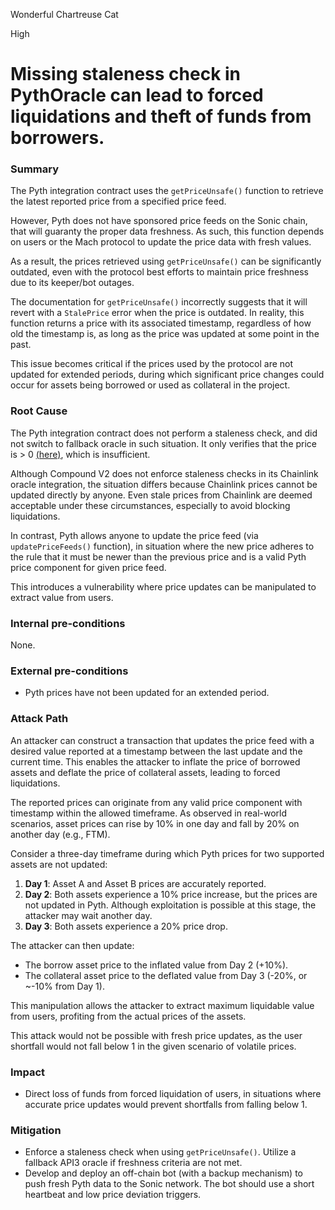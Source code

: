 Wonderful Chartreuse Cat

High

# Missing staleness check in PythOracle can lead to forced liquidations and theft of funds from borrowers.

### Summary

The Pyth integration contract uses the `getPriceUnsafe()` function to retrieve the latest reported price from a specified price feed. 

However, Pyth does not have sponsored price feeds on the Sonic chain, that will guaranty the proper data freshness. As such, this function depends on users or the Mach protocol to update the price data with fresh values. 

As a result, the prices retrieved using `getPriceUnsafe()` can be significantly outdated, even with the protocol best efforts to maintain price freshness due to its keeper/bot outages.

The documentation for `getPriceUnsafe()` incorrectly suggests that it will revert with a `StalePrice` error when the price is outdated. In reality, this function returns a price with its associated timestamp, regardless of how old the timestamp is, as long as the price was updated at some point in the past.

This issue becomes critical if the prices used by the protocol are not updated for extended periods, during which significant price changes could occur for assets being borrowed or used as collateral in the project.

### Root Cause

The Pyth integration contract does not perform a staleness check, and did not switch to fallback oracle in such situation. It only verifies that the price is > 0 [(here)](https://github.com/sherlock-audit/2024-12-mach-finance/blob/main/contracts/src/Oracles/Pyth/PythOracle.sol#L93-L104), which is insufficient. 

Although Compound V2 does not enforce staleness checks in its Chainlink oracle integration, the situation differs because Chainlink prices cannot be updated directly by anyone. Even stale prices from Chainlink are deemed acceptable under these circumstances, especially to avoid blocking liquidations.

In contrast, Pyth allows anyone to update the price feed (via `updatePriceFeeds()` function), in situation where the new price adheres to the rule that it must be newer than the previous price and is a valid Pyth price component for given price feed.

This introduces a vulnerability where price updates can be manipulated to extract value from users.

### Internal pre-conditions

None.

### External pre-conditions

- Pyth prices have not been updated for an extended period.

### Attack Path

An attacker can construct a transaction that updates the price feed with a desired value reported at a timestamp between the last update and the current time. This enables the attacker to inflate the price of borrowed assets and deflate the price of collateral assets, leading to forced liquidations.

The reported prices can originate from any valid price component with timestamp within the allowed timeframe. As observed in real-world scenarios, asset prices can rise by 10% in one day and fall by 20% on another day (e.g., FTM).

Consider a three-day timeframe during which Pyth prices for two supported assets are not updated:

1. **Day 1**: Asset A and Asset B prices are accurately reported.
2. **Day 2**: Both assets experience a 10% price increase, but the prices are not updated in Pyth. Although exploitation is possible at this stage, the attacker may wait another day.
3. **Day 3**: Both assets experience a 20% price drop.

The attacker can then update:
- The borrow asset price to the inflated value from Day 2 (+10%).
- The collateral asset price to the deflated value from Day 3 (-20%, or ~-10% from Day 1).

This manipulation allows the attacker to extract maximum liquidable value from users, profiting from the actual prices of the assets.

This attack would not be possible with fresh price updates, as the user shortfall would not fall below 1 in the given scenario of volatile prices.

### Impact

- Direct loss of funds from forced liquidation of users, in situations where accurate price updates would prevent shortfalls from falling below 1.

### Mitigation

- Enforce a staleness check when using `getPriceUnsafe()`. Utilize a fallback API3 oracle if freshness criteria are not met.
- Develop and deploy an off-chain bot (with a backup mechanism) to push fresh Pyth data to the Sonic network. The bot should use a short heartbeat and low price deviation triggers.